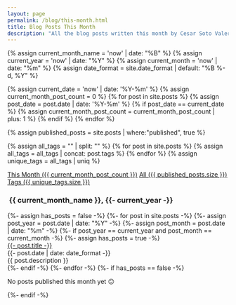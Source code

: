 ```yaml
---
layout: page
permalink: /blog/this-month.html
title: Blog Posts This Month
description: "All the blog posts written this month by Cesar Soto Valero"
---
```


{% assign current_month_name = 'now' | date: "%B" %}
{% assign current_year = 'now' | date: "%Y" %}
{% assign current_month = 'now' | date: "%m" %}
{% assign date_format = site.date_format | default: "%B %-d, %Y" %}

<!-- count all post published this month -->
{% assign current_date = 'now' | date: '%Y-%m' %}
{% assign current_month_post_count = 0 %}
{% for post in site.posts %}
{% assign post_date = post.date | date: '%Y-%m' %}
{% if post_date == current_date %}
{% assign current_month_post_count = current_month_post_count | plus: 1 %}
{% endif %}
{% endfor %}

<!-- count all the blog posts -->
{% assign published_posts = site.posts | where:"published", true %}

<!-- count the number of tags -->
{% assign all_tags = "" | split: "" %}
{% for post in site.posts %}
{% assign all_tags = all_tags | concat: post.tags %}
{% endfor %}
{% assign unique_tags = all_tags | uniq %}

<div class="list-filters">
   <a href="/blog/this-month.html" class="list-filter"> This Month ({{ current_month_post_count }})</a>
   <a href="/blog/all-posts.html" class="list-filter">All ({{ published_posts.size }})</a>
   <a href="/blog/tags.html" class="list-filter">Tags ({{ unique_tags.size }})</a>
</div>

<div id="full-tags-list">
   <h3 id="{{- current_year -}}" class="linked-section">
      <i class="fas fa-calendar-alt" aria-hidden="true"></i>
      &nbsp;{{ current_month_name }},&nbsp;{{- current_year -}}
   </h3>
   <div class="post-list">
      {%- assign has_posts = false -%}
      {%- for post in site.posts -%}
      {%- assign post_year = post.date | date: "%Y" -%}
      {%- assign post_month = post.date | date: "%m" -%}
      {%- if post_year == current_year and post_month == current_month -%}
      {%- assign has_posts = true -%}
      <div class="tag-entry">
         <a href="{{ post.url | relative_url }}">{{- post.title -}}</a>
         <div class="entry-date">
            <time datetime="{{- post.date | date_to_xmlschema -}}">{{- post.date | date: date_format -}}</time>
         </div>
         <div class="entry-description">
            {{ post.description }}
         </div>
      </div>
      {%- endif -%}
      {%- endfor -%}
      {%- if has_posts == false -%}
      <div class="no-posts">
         <p>
            No posts published this month yet 😕
         </p>
      </div>
      {%- endif -%}
   </div>
</div>
